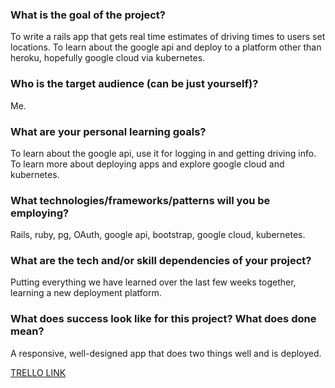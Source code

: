 ### What is the goal of the project? 
To write a rails app that gets real time estimates of driving times to users set locations. To learn about the google api and deploy to a platform other than heroku, hopefully google cloud via kubernetes.

### Who is the target audience (can be just yourself)? 
Me.

### What are your personal learning goals? 
To learn about the google api, use it for logging in and getting driving info. To learn more about deploying apps and explore google cloud and kubernetes.

### What technologies/frameworks/patterns will you be employing? 
Rails, ruby, pg, OAuth, google api, bootstrap, google cloud, kubernetes.

### What are the tech and/or skill dependencies of your project? 
Putting everything we have learned over the last few weeks together, learning a new deployment platform.

### What does success look like for this project? What does done mean?
A responsive, well-designed app that does two things well and is deployed.

[TRELLO LINK](https://trello.com/b/lNzZAe6s/route-time-spring-break-ii-project)
